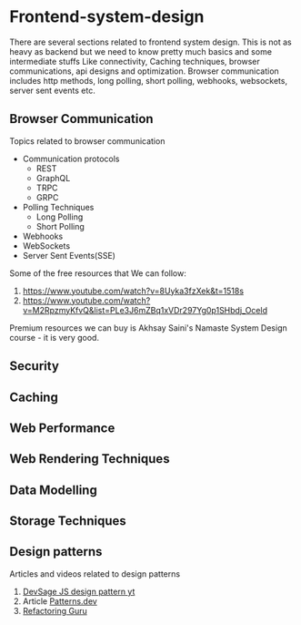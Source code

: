 # Frontend-system-design
There are several sections related to frontend system design. This is not as heavy as backend but we need to know pretty much basics and some intermediate stuffs Like connectivity, Caching techniques, browser communications, api designs and optimization. Browser communication includes http methods, long polling, short polling, webhooks, websockets, server sent events etc. 

## Browser Communication
Topics related to browser communication 
- Communication protocols
  - REST
  - GraphQL
  - TRPC
  - GRPC
- Polling Techniques
  - Long Polling
  - Short Polling
- Webhooks
- WebSockets
- Server Sent Events(SSE)
  
Some of the free resources that We can follow:
1. https://www.youtube.com/watch?v=8Uyka3fzXek&t=1518s
2. https://www.youtube.com/watch?v=M2RpzmyKfvQ&list=PLe3J6mZBq1xVDr297Yg0p1SHbdj_Oceld

Premium resources we can buy is Akhsay Saini's Namaste System Design course - it is very good.
## Security
## Caching
## Web Performance
## Web Rendering Techniques
## Data Modelling
## Storage Techniques
## Design patterns
Articles and videos related to design patterns
1. [DevSage JS design pattern yt](https://www.youtube.com/watch?v=kuirGzhGhyw&list=PLFKDYTlP3abzwWleHq1WHcKyi8nCPY74s)
2. Article [Patterns.dev](https://www.patterns.dev/)
3. [Refactoring Guru](https://refactoring.guru/design-patterns)
